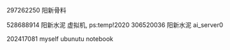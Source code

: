 297262250 阳新骨料

528688914  阳新水泥 虚拟机, ps:temp!2020 
306520036  阳新水泥 ai_server0

202417081  myself ubunutu notebook